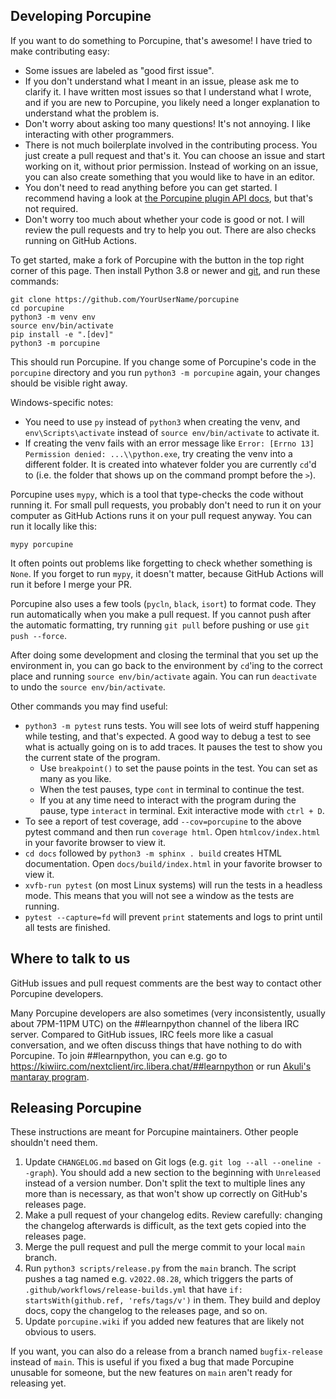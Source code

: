 ## Developing Porcupine

If you want to do something to Porcupine, that's awesome!
I have tried to make contributing easy:

- Some issues are labeled as "good first issue".
- If you don't understand what I meant in an issue, please ask me to clarify it.
  I have written most issues so that I understand what I wrote,
  and if you are new to Porcupine, you likely need a longer explanation to understand what the problem is.
- Don't worry about asking too many questions!
  It's not annoying. I like interacting with other programmers.
- There is not much boilerplate involved in the contributing process.
  You just create a pull request and that's it.
  You can choose an issue and start working on it, without prior permission.
  Instead of working on an issue, you can also create something that you would
  like to have in an editor.
- You don't need to read anything before you can get started.
  I recommend having a look at [the Porcupine plugin API docs](https://akuli.github.io/porcupine/),
  but that's not required.
- Don't worry too much about whether your code is good or not.
  I will review the pull requests and try to help you out.
  There are also checks running on GitHub Actions.

To get started, make a fork of Porcupine with the button in the top right corner of this page.
Then install Python 3.8 or newer and [git](https://git-scm.com/), and run these commands:

    git clone https://github.com/YourUserName/porcupine
    cd porcupine
    python3 -m venv env
    source env/bin/activate
    pip install -e ".[dev]"
    python3 -m porcupine

This should run Porcupine. If you change some of Porcupine's
code in the `porcupine` directory and you run `python3 -m porcupine` again, your changes
should be visible right away.

Windows-specific notes:

- You need to use `py` instead of `python3` when creating the venv,
  and `env\Scripts\activate` instead of `source env/bin/activate` to activate it.
- If creating the venv fails with an error message like `Error: [Errno 13] Permission denied: ...\\python.exe`,
  try creating the venv into a different folder.
  It is created into whatever folder you are currently `cd`'d to
  (i.e. the folder that shows up on the command prompt before the `>`).

Porcupine uses `mypy`, which is a tool that type-checks the code without running it.
For small pull requests, you probably don't need to run it on your computer as GitHub Actions runs it on your pull request anyway.
You can run it locally like this:

    mypy porcupine

It often points out problems like forgetting to check whether something is `None`.
If you forget to run `mypy`, it doesn't matter,
because GitHub Actions will run it before I merge your PR.

Porcupine also uses a few tools (`pycln`, `black`, `isort`) to format code.
They run automatically when you make a pull request.
If you cannot push after the automatic formatting,
try running `git pull` before pushing or use `git push --force`.

After doing some development and closing the terminal that you set up the
environment in, you can go back to the environment by `cd`'ing to the correct
place and running `source env/bin/activate` again. You can run `deactivate` to undo
the `source env/bin/activate`.

Other commands you may find useful:

- `python3 -m pytest` runs tests. You will see lots of weird stuff happening
  while testing, and that's expected.
  A good way to debug a test to see what is actually going on is to add traces.
  It pauses the test to show you the current state of the program.
  - Use `breakpoint()` to set the pause points in the test. You can
    set as many as you like.
  - When the test pauses, type `cont` in terminal to continue the test.
  - If you at any time need to interact with the program during the pause,
    type `interact` in terminal. Exit interactive mode with `ctrl + D`.
- To see a report of test coverage, add `--cov=porcupine` to the above pytest
  command and then run `coverage html`. Open `htmlcov/index.html` in your favorite
  browser to view it.
- `cd docs` followed by `python3 -m sphinx . build` creates HTML documentation.
  Open `docs/build/index.html` in your favorite browser to view it.
- `xvfb-run pytest` (on most Linux systems) will run the tests in a headless mode.
  This means that you will not see a window as the tests are running.
- `pytest --capture=fd` will prevent `print` statements and logs to print until
  all tests are finished.

## Where to talk to us

GitHub issues and pull request comments are the best way to contact other Porcupine developers.

Many Porcupine developers are also sometimes (very inconsistently, usually about 7PM-11PM UTC)
on the ##learnpython channel of the libera IRC server.
Compared to GitHub issues, IRC feels more like a casual conversation,
and we often discuss things that have nothing to do with Porcupine.
To join ##learnpython, you can e.g. go to https://kiwiirc.com/nextclient/irc.libera.chat/##learnpython
or run [Akuli's mantaray program](https://github.com/Akuli/mantaray).

## Releasing Porcupine

These instructions are meant for Porcupine maintainers.
Other people shouldn't need them.

1. Update `CHANGELOG.md` based on Git logs (e.g. `git log --all --oneline --graph`).
   You should add a new section to the beginning with `Unreleased` instead of a version number.
   Don't split the text to multiple lines any more than is necessary,
   as that won't show up correctly on GitHub's releases page.
2. Make a pull request of your changelog edits. Review carefully:
   changing the changelog afterwards is difficult, as the text gets copied into the releases page.
3. Merge the pull request and pull the merge commit to your local `main` branch.
4. Run `python3 scripts/release.py` from the `main` branch.
   The script pushes a tag named e.g. `v2022.08.28`,
   which triggers the parts of `.github/workflows/release-builds.yml`
   that have `if: startsWith(github.ref, 'refs/tags/v')` in them.
   They build and deploy docs, copy the changelog to the releases page, and so on.
5. Update `porcupine.wiki` if you added new features that are likely not obvious to users.

If you want, you can also do a release from a branch named `bugfix-release` instead of `main`.
This is useful if you fixed a bug that made Porcupine unusable for someone,
but the new features on `main` aren't ready for releasing yet.
